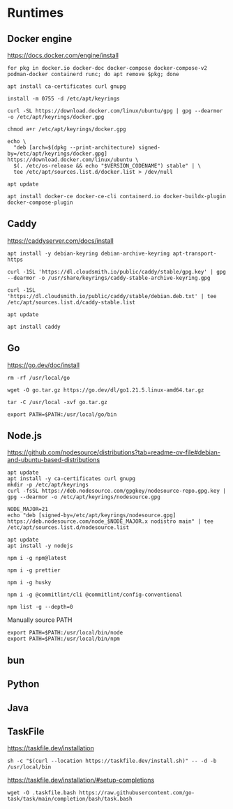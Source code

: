 # Runtimes

## Docker engine

https://docs.docker.com/engine/install

```shell
for pkg in docker.io docker-doc docker-compose docker-compose-v2 podman-docker containerd runc; do apt remove $pkg; done
```

```shell
apt install ca-certificates curl gnupg
```

```shell
install -m 0755 -d /etc/apt/keyrings
```

```shell
curl -SL https://download.docker.com/linux/ubuntu/gpg | gpg --dearmor -o /etc/apt/keyrings/docker.gpg
```

```shell
chmod a+r /etc/apt/keyrings/docker.gpg
```

```shell
echo \
  "deb [arch=$(dpkg --print-architecture) signed-by=/etc/apt/keyrings/docker.gpg] https://download.docker.com/linux/ubuntu \
  $(. /etc/os-release && echo "$VERSION_CODENAME") stable" | \
  tee /etc/apt/sources.list.d/docker.list > /dev/null
```

```shell
apt update
```

```shell
apt install docker-ce docker-ce-cli containerd.io docker-buildx-plugin docker-compose-plugin
```

## Caddy

https://caddyserver.com/docs/install

```shell
apt install -y debian-keyring debian-archive-keyring apt-transport-https
```

```shell
curl -1SL 'https://dl.cloudsmith.io/public/caddy/stable/gpg.key' | gpg --dearmor -o /usr/share/keyrings/caddy-stable-archive-keyring.gpg
```

```shell
curl -1SL 'https://dl.cloudsmith.io/public/caddy/stable/debian.deb.txt' | tee /etc/apt/sources.list.d/caddy-stable.list
```

```shell
apt update
```

```shell
apt install caddy
```

## Go

https://go.dev/doc/install

```shell
rm -rf /usr/local/go
```

```shell
wget -O go.tar.gz https://go.dev/dl/go1.21.5.linux-amd64.tar.gz
```

```shell
tar -C /usr/local -xvf go.tar.gz
```

```shell
export PATH=$PATH:/usr/local/go/bin
```

## Node.js

https://github.com/nodesource/distributions?tab=readme-ov-file#debian-and-ubuntu-based-distributions

```shell
apt update
apt install -y ca-certificates curl gnupg
mkdir -p /etc/apt/keyrings
curl -fsSL https://deb.nodesource.com/gpgkey/nodesource-repo.gpg.key | gpg --dearmor -o /etc/apt/keyrings/nodesource.gpg
```

```shell
NODE_MAJOR=21
echo "deb [signed-by=/etc/apt/keyrings/nodesource.gpg] https://deb.nodesource.com/node_$NODE_MAJOR.x nodistro main" | tee /etc/apt/sources.list.d/nodesource.list
```

```shell
apt update
apt install -y nodejs
```

```shell
npm i -g npm@latest
```

```shell
npm i -g prettier
```

```shell
npm i -g husky
```

```shell
npm i -g @commitlint/cli @commitlint/config-conventional
```

```shell
npm list -g --depth=0
```

Manually source PATH
```shell
export PATH=$PATH:/usr/local/bin/node
export PATH=$PATH:/usr/local/bin/npm
```

## bun

## Python

## Java

## TaskFile

https://taskfile.dev/installation

```shell
sh -c "$(curl --location https://taskfile.dev/install.sh)" -- -d -b /usr/local/bin
```

https://taskfile.dev/installation/#setup-completions

```shell
wget -O .taskfile.bash https://raw.githubusercontent.com/go-task/task/main/completion/bash/task.bash
```
